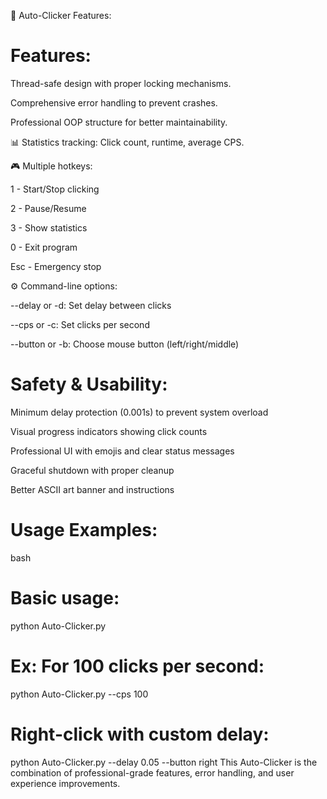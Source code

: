 🚀 Auto-Clicker Features:

# Features:

Thread-safe design with proper locking mechanisms.

Comprehensive error handling to prevent crashes.

Professional OOP structure for better maintainability.

📊 Statistics tracking: Click count, runtime, average CPS.

🎮 Multiple hotkeys:

1 - Start/Stop clicking

2 - Pause/Resume

3 - Show statistics

0 - Exit program

Esc - Emergency stop

⚙️ Command-line options:

--delay or -d: Set delay between clicks

--cps or -c: Set clicks per second

--button or -b: Choose mouse button (left/right/middle)

# Safety & Usability:
Minimum delay protection (0.001s) to prevent system overload

Visual progress indicators showing click counts

Professional UI with emojis and clear status messages

Graceful shutdown with proper cleanup

Better ASCII art banner and instructions

# Usage Examples:
bash
# Basic usage:
python Auto-Clicker.py

# Ex: For 100 clicks per second:
python Auto-Clicker.py --cps 100

# Right-click with custom delay:
python Auto-Clicker.py --delay 0.05 --button right
This Auto-Clicker is the combination of professional-grade features, error handling, and user experience improvements.
